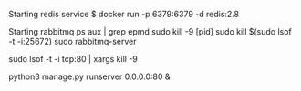
Starting redis service
$ docker run -p 6379:6379 -d redis:2.8

Starting rabbitmq
ps aux | grep epmd
sudo kill -9 [pid]
sudo kill $(sudo lsof -t -i:25672)
sudo rabbitmq-server


sudo lsof -t -i tcp:80 | xargs kill -9

python3 manage.py runserver 0.0.0.0:80 &
